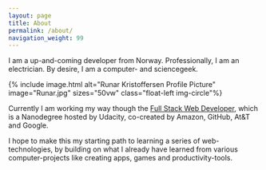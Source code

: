 ```yaml
---
layout: page
title: About
permalink: /about/
navigation_weight: 99
---
```


I am a up-and-coming developer from Norway. Professionally, I am an electrician. By desire, I am a computer- and sciencegeek.


<div class="center">{% include image.html alt="Runar Kristoffersen Profile Picture" image="Runar.jpg" sizes="50vw" class="float-left img-circle"%}</div>

Currently I am working my way though the [Full Stack Web Developer](https://www.udacity.com/course/full-stack-web-developer-nanodegree--nd004), which is a Nanodegree hosted by Udacity, co-created by Amazon, GitHub, At&T and Google.

I hope to make this my starting path to learning a series of web-technologies, by building on what I already have learned from various computer-projects like creating apps, games and productivity-tools.
